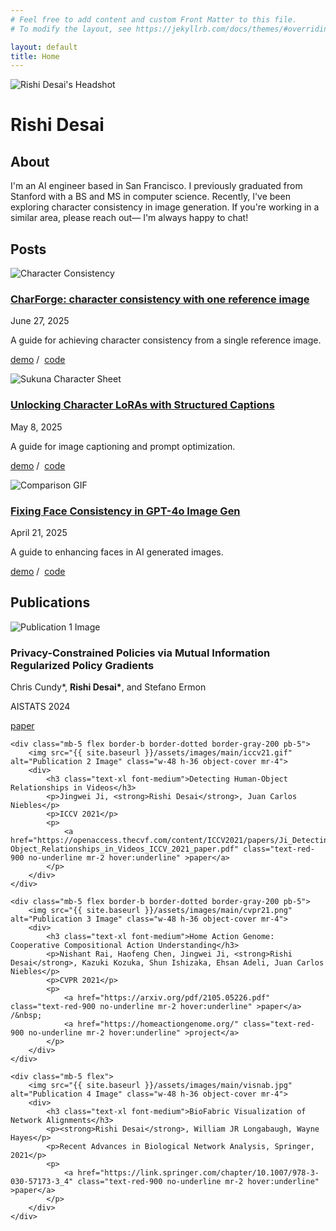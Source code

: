 ```yaml
---
# Feel free to add content and custom Front Matter to this file.
# To modify the layout, see https://jekyllrb.com/docs/themes/#overriding-theme-defaults

layout: default
title: Home
---
```


<div class="flex mb-8 pb-5 border-b border-gray-200">
    <img src="{{ site.baseurl }}/assets/images/main/headshot.jpeg" alt="Rishi Desai's Headshot" class="w-56 mr-5">
    <div>
        <h1 class="text-black text-3xl font-semibold mt-0 mb-3">Rishi Desai</h1>
        <p class="mt-3">
            <a href="https://x.com/rishi_desai2" class="text-black no-underline mr-4 hover:text-red-900 transition-colors duration-150" aria-label="Twitter"><i class="fab fa-x-twitter fa-lg"></i></a>
            <a href="https://github.com/RishiDesai" class="text-black no-underline mr-4 hover:text-red-900 transition-colors duration-150" aria-label="GitHub"><i class="fab fa-github fa-lg"></i></a>
            <a href="https://www.linkedin.com/in/rishi-desai1/" class="text-black no-underline mr-4 hover:text-red-900 transition-colors duration-150" aria-label="LinkedIn"><i class="fab fa-linkedin fa-lg"></i></a>
            <a href="mailto:rdesai2@alumni.stanford.edu" class="text-black no-underline mr-4 hover:text-red-900 transition-colors duration-150" aria-label="Email"><i class="fas fa-envelope fa-lg"></i></a>
        </p>
    </div>
</div>

<section id="about" class="mb-10 pb-5 border-b border-gray-200">
    <h2 class="text-2xl font-medium mb-4">About</h2>
    <p>I'm an AI engineer based in San Francisco. I previously graduated from Stanford with a BS and MS in computer science. Recently, I've been exploring character consistency in image generation. If you're working in a similar area, please reach out— I'm always happy to chat!</p>
</section>

<section id="posts" class="mb-10 pb-5 border-b border-gray-200">
    <h2 class="text-2xl font-medium mb-4">Posts</h2>
    <div class="mb-5 flex">
        <img src="{{ site.baseurl }}/assets/images/main/charforge.jpg" alt="Character Consistency" class="w-48 h-36 object-cover object-top mr-4">
        <div>
            <h3 class="text-xl font-medium">
                <a href="/posts/character/" class="text-red-900 no-underline hover:underline">CharForge: character consistency with one reference image</a>
            </h3>
            <p class="text-gray-600">June 27, 2025</p>
            <p>A guide for achieving character consistency from a single reference image.</p>
            <p>
                <a href="https://www.charforge.dev" class="text-red-900 no-underline mr-2 hover:underline">demo</a> /&nbsp;
                <a href="https://github.com/RishiDesai/CharForge" class="text-red-900 no-underline mr-2 hover:underline">code</a>
            </p>
        </div>
    </div>
    <div class="mb-5 flex">
        <img src="{{ site.baseurl }}/assets/images/main/sukuna.png" alt="Sukuna Character Sheet" class="w-48 h-36 object-cover object-top mr-4">
        <div>
            <h3 class="text-xl font-medium">
                <a href="/posts/character-lora/" class="text-red-900 no-underline hover:underline">Unlocking Character LoRAs with Structured Captions</a>
            </h3>
            <p class="text-gray-600">May 8, 2025</p>
            <p>A guide for image captioning and prompt optimization.</p>
            <p>
                <a href="https://huggingface.co/spaces/rdesai2/LoRACaptioner" class="text-red-900 no-underline mr-2 hover:underline">demo</a> /&nbsp;
                <a href="https://github.com/RishiDesai/LoRACaptioner" class="text-red-900 no-underline mr-2 hover:underline">code</a>
            </p>
        </div>
    </div>
    <div class="mb-5 flex">
        <img src="{{ site.baseurl }}/assets/images/main/face-enh.gif" alt="Comparison GIF" class="w-48 h-36 object-cover object-top mr-4">
        <div>
            <h3 class="text-xl font-medium">
                <a href="/posts/face-enhancement-techniques/" class="text-red-900 no-underline hover:underline">Fixing Face Consistency in GPT-4o Image Gen</a>
            </h3>
            <p class="text-gray-600">April 21, 2025</p>
            <p>A guide to enhancing faces in AI generated images.</p>
            <p>
                <a href="https://huggingface.co/spaces/rdesai2/FaceEnhance" class="text-red-900 no-underline mr-2 hover:underline">demo</a> /&nbsp;
                <a href="https://github.com/RishiDesai/FaceEnhance" class="text-red-900 no-underline mr-2 hover:underline">code</a>
            </p>
        </div>
    </div>
</section>

<section id="publications" class="mb-10 pb-5 border-b border-gray-200">
    <h2 class="text-2xl font-medium mb-4">Publications</h2>
    <div class="mb-5 flex border-b border-dotted border-gray-200 pb-5">
        <img src="{{ site.baseurl }}/assets/images/main/aistats24.gif" alt="Publication 1 Image" class="w-48 h-36 object-cover mr-4">
        <div>
            <h3 class="text-xl font-medium">Privacy-Constrained Policies via Mutual Information Regularized Policy Gradients</h3>
            <p>Chris Cundy*, <strong>Rishi Desai*</strong>, and Stefano Ermon</p>
            <p>AISTATS 2024</p>
            <p>
                <a href="https://proceedings.mlr.press/v238/cundy24a/cundy24a.pdf" class="text-red-900 no-underline mr-2 hover:underline" >paper</a>
            </p>
        </div>
    </div>
    
    <div class="mb-5 flex border-b border-dotted border-gray-200 pb-5">
        <img src="{{ site.baseurl }}/assets/images/main/iccv21.gif" alt="Publication 2 Image" class="w-48 h-36 object-cover mr-4">
        <div>
            <h3 class="text-xl font-medium">Detecting Human-Object Relationships in Videos</h3>
            <p>Jingwei Ji, <strong>Rishi Desai</strong>, Juan Carlos Niebles</p>
            <p>ICCV 2021</p>
            <p>
                <a href="https://openaccess.thecvf.com/content/ICCV2021/papers/Ji_Detecting_Human-Object_Relationships_in_Videos_ICCV_2021_paper.pdf" class="text-red-900 no-underline mr-2 hover:underline" >paper</a>
            </p>
        </div>
    </div>
    
    <div class="mb-5 flex border-b border-dotted border-gray-200 pb-5">
        <img src="{{ site.baseurl }}/assets/images/main/cvpr21.png" alt="Publication 3 Image" class="w-48 h-36 object-cover mr-4">
        <div>
            <h3 class="text-xl font-medium">Home Action Genome: Cooperative Compositional Action Understanding</h3>
            <p>Nishant Rai, Haofeng Chen, Jingwei Ji, <strong>Rishi Desai</strong>, Kazuki Kozuka, Shun Ishizaka, Ehsan Adeli, Juan Carlos Niebles</p>
            <p>CVPR 2021</p>
            <p>
                <a href="https://arxiv.org/pdf/2105.05226.pdf" class="text-red-900 no-underline mr-2 hover:underline" >paper</a> /&nbsp; 
                <a href="https://homeactiongenome.org/" class="text-red-900 no-underline mr-2 hover:underline" >project</a>
            </p>
        </div>
    </div>
    
    <div class="mb-5 flex">
        <img src="{{ site.baseurl }}/assets/images/main/visnab.jpg" alt="Publication 4 Image" class="w-48 h-36 object-cover mr-4">
        <div>
            <h3 class="text-xl font-medium">BioFabric Visualization of Network Alignments</h3>
            <p><strong>Rishi Desai</strong>, William JR Longabaugh, Wayne Hayes</p>
            <p>Recent Advances in Biological Network Analysis, Springer, 2021</p>
            <p>
                <a href="https://link.springer.com/chapter/10.1007/978-3-030-57173-3_4" class="text-red-900 no-underline mr-2 hover:underline" >paper</a> 
            </p>
        </div>
    </div>
</section>
